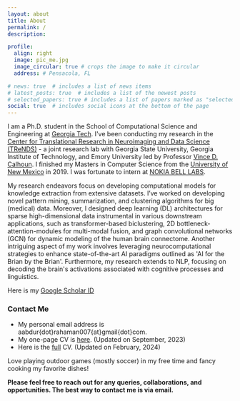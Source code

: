 ```yaml
---
layout: about
title: About
permalink: /
description:

profile:
  align: right
  image: pic_me.jpg
  image_circular: true # crops the image to make it circular
  address: # Pensacola, FL

# news: true  # includes a list of news items
# latest_posts: true  # includes a list of the newest posts
# selected_papers: true # includes a list of papers marked as "selected={true}"
social: true  # includes social icons at the bottom of the page
---
```


I am a Ph.D. student in the School of Computational Science and Engineering at [Georgia Tech](https://cse.gatech.edu/). I've been conducting my research in the [Center for Translational Research in Neuroimaging and Data Science (TReNDS)](https://trendscenter.org/) - a joint research lab with Georgia State University, Georgia Institute of Technology, and Emory University led
by Professor [Vince D. Calhoun](https://scholar.google.com/citations?user=WNOoGKIAAAAJ&hl=en). I finished my Masters in Computer Science from the [University of New Mexico](https://www.unm.edu/) in 2019. I was fortunate to intern at [NOKIA BELL LABS](https://www.bell-labs.com/).    

My research endeavors focus on developing computational models for knowledge extraction from extensive datasets. I’ve worked on developing novel pattern mining, summarization, and clustering algorithms for big (medical) data. Moreover, I designed deep learning (DL) architectures for sparse high-dimensional data instrumental in various downstream applications, such as transformer-based biclustering, 2D bottleneck-attention-modules for multi-modal fusion, and graph convolutional networks (GCN) for dynamic modeling of the human brain connectome. Another intriguing aspect of my work involves leveraging neurocomputational strategies to enhance state-of-the-art AI paradigms outlined as 'AI for the Brian by the Brian'. Furthermore, my research extends to NLP, focusing on decoding the brain's activations associated with cognitive processes and linguistics.  

Here is my [Google Scholar ID](https://scholar.google.com/citations?user=fiosWPwAAAAJ&hl=en)


### Contact Me

* My personal email address is aabdur{dot}rahaman007{at}gmail{dot}com.
* My one-page CV is [here](Md_Abdur_Rahaman_short.pdf). (Updated on September, 2023)
* Here is the [full](M_A_Rahaman.pdf) CV. (Updated on February, 2024)

Love playing outdoor games (mostly soccer) in my free time and fancy cooking my favorite dishes!
 
**Please feel free to reach out for any queries, collaborations, and opportunities. The best way to contact me is via email.** 
